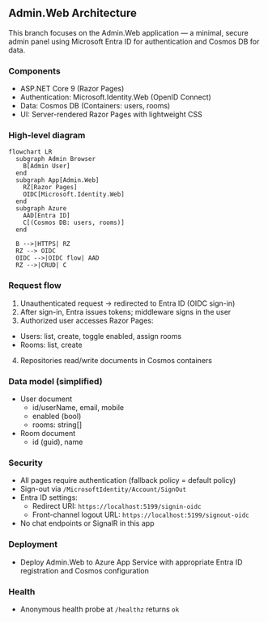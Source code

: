 ## Admin.Web Architecture

This branch focuses on the Admin.Web application — a minimal, secure admin panel using Microsoft Entra ID for authentication and Cosmos DB for data.

### Components
- ASP.NET Core 9 (Razor Pages)
- Authentication: Microsoft.Identity.Web (OpenID Connect)
- Data: Cosmos DB (Containers: users, rooms)
- UI: Server-rendered Razor Pages with lightweight CSS

### High-level diagram

```mermaid
flowchart LR
  subgraph Admin Browser
    B[Admin User]
  end
  subgraph App[Admin.Web]
    RZ[Razor Pages]
    OIDC[Microsoft.Identity.Web]
  end
  subgraph Azure
    AAD[Entra ID]
    C[(Cosmos DB: users, rooms)]
  end

  B -->|HTTPS| RZ
  RZ --> OIDC
  OIDC -->|OIDC flow| AAD
  RZ -->|CRUD| C
```

### Request flow
1. Unauthenticated request → redirected to Entra ID (OIDC sign-in)
2. After sign-in, Entra issues tokens; middleware signs in the user
3. Authorized user accesses Razor Pages:
  - Users: list, create, toggle enabled, assign rooms
   - Rooms: list, create
4. Repositories read/write documents in Cosmos containers

### Data model (simplified)
- User document
  - id/userName, email, mobile
  - enabled (bool)
  - rooms: string[]
- Room document
  - id (guid), name

### Security
- All pages require authentication (fallback policy = default policy)
- Sign-out via `/MicrosoftIdentity/Account/SignOut`
- Entra ID settings:
  - Redirect URI: `https://localhost:5199/signin-oidc`
  - Front-channel logout URL: `https://localhost:5199/signout-oidc`
- No chat endpoints or SignalR in this app

### Deployment
- Deploy Admin.Web to Azure App Service with appropriate Entra ID registration and Cosmos configuration

### Health
- Anonymous health probe at `/healthz` returns `ok`

